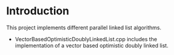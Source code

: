 # Introduction

This project implements different parallel linked list algorithms.

- VectorBasedOptimisticDoublyLinkedList.cpp includes the implementation of a vector based optimistic doubly linked list.